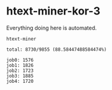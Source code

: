 # htext-miner-kor-3

Everything doing here is automated.

```
htext-miner

total: 8730/9855 (88.58447488584474%)

job0: 1576
job1: 1826
job2: 1723
job3: 1885
job4: 1720
```